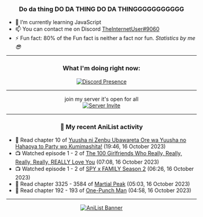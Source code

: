 <div align="center">

### Do da thing DO DA THING DO DA THINGGGGGGGGGGG
</div>

- 🌱 I’m currently learning JavaScript
- 📫 You can contact me on Discord [TheInternetUser#9060](https://discord.com/users/534117072796385300)
- ⚡ Fun fact: 80% of the Fun fact is neither a fact nor fun. _Statistics by me 😎_
<hr>

<div align="center">

### What I'm doing right now:
[![Discord Presence](https://lanyard.cnrad.dev/api/534117072796385300)](https://discord.com/users/534117072796385300)
<hr>

join my server it's open for all <br>
[![Server Invite](https://invidget.switchblade.xyz/bfYgVHxrSs)](https://discord.gg/bfYgVHxrSs)

<hr>
  
### 🌸 My recent AniList activity

</div>

<!-- ANILIST_ACTIVITY:start -->

-   📖 Read chapter 10 of [Yuusha ni Zenbu Ubawareta Ore wa Yuusha no Hahaoya to Party wo Kumimashita!](https://anilist.co/manga/159187) (19:46, 16 October 2023)
-   📺 Watched episode 1 - 2 of [The 100 Girlfriends Who Really, Really, Really, Really, REALLY Love You](https://anilist.co/anime/162694) (07:08, 16 October 2023)
-   📺 Watched episode 1 - 2 of [SPY x FAMILY Season 2](https://anilist.co/anime/158927) (06:26, 16 October 2023)
-   📖 Read chapter 3325 - 3584 of [Martial Peak](https://anilist.co/manga/104494) (05:03, 16 October 2023)
-   📖 Read chapter 192 - 193 of [One-Punch Man](https://anilist.co/manga/74347) (04:58, 16 October 2023)

<!-- ANILIST_ACTIVITY:end -->
<hr>

<div align="center">

[![AniList Banner](https://img.anili.st/User/929966)](https://anilist.co/user/TheInternetUser)

<!-- ![Profile views](https://gpvc.arturio.dev/TheInternetUse7) Since 2023-01-09 -->
<br>


</div>
